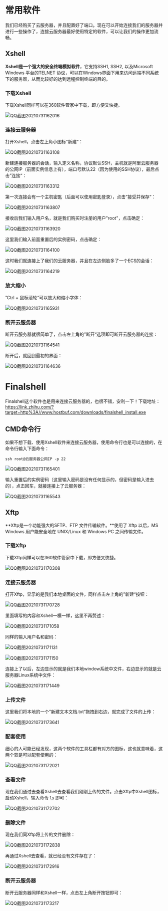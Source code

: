 # 常用软件

我们已经购买了云服务器，并且配置好了端口。现在可以开始连接我们的服务器并进行一些操作了，连接云服务器最好使用特定的软件，可以让我们的操作更加流畅。

## Xshell

**Xshell是一个强大的安全终端模拟软件**，它支持SSH1, SSH2, 以及Microsoft Windows 平台的TELNET 协议，可以在Windows界面下用来访问远端不同系统下的服务器，从而比较好的达到远程控制终端的目的。

### 下载Xshell

下载Xshell同样可以在360软件管家中下载，即方便又快捷。

![QQ截图20210731162016](Image/QQ截图20210731162016.png)

### 连接云服务器

打开Xshell，点击左上角小图标”新建“：

![QQ截图20210731163108](Image/QQ截图20210731163108.png)

新建连接服务器的会话，输入定义名称，协议默认SSH，主机就是阿里云服务器的公网IP（前面实例信息上有），端口号默认22（因为使用的SSH协议），最后点击”连接“：

![QQ截图20210731163312](Image/QQ截图20210731163312.png)

第一次连接会有一个主机密匙（后面可以使用密匙登录），点击”接受并保存“：

![QQ截图20210731163807](Image/QQ截图20210731163807.png)

接收后我们输入用户名，就是我们购买时注册的用户"root"，点击确定：

![QQ截图20210731163920](Image/QQ截图20210731163920.png)

这里我们输入前面重置后的实例密码，点击确定：

![QQ截图20210731164100](Image/QQ截图20210731164100.png)

这时我们就连接上了我们的云服务器，并且在左边侧脸多了一个ECS的会话：

![QQ截图20210731164219](Image/QQ截图20210731164219.png)

### 放大缩小

”Ctrl + 鼠标滚轮“可以放大和缩小字体：

![QQ截图20210731165931](Image/QQ截图20210731165931.png)

### 断开云服务器

断开云服务器就很简单了，点击左上角的”断开“选项即可断开云服务器的连接：

![QQ截图20210731164541](Image/QQ截图20210731164541.png)

断开后，就回到最初的界面：

![QQ截图20210731164636](Image/QQ截图20210731164636.png)

# Finalshell

Finalshell这个软件也是用来连接云服务器的，也很不错，安利一下！下载地址：https://link.zhihu.com/?target=http%3A//www.hostbuf.com/downloads/finalshell_install.exe

## CMD命令行

如果不想下载、使用Xshell软件来连接云服务器，使用命令行也是可以连接的，在命令行输入下面命令：

```
ssh root@云服务器公网IP -p 22
```

![QQ截图20210731165401](Image/QQ截图20210731165401.png)

输入重置后的实例密码（这里输入密码是没有任何显示的，但密码是输入进去的），点击回车，就接连接上了云服务器：

![QQ截图20210731165543](Image/QQ截图20210731165543.png)

## Xftp

**Xftp是一个功能强大的SFTP、FTP 文件传输软件。**使用了 Xftp 以后，MS Windows 用户能安全地在 UNIX/Linux 和 Windows PC 之间传输文件。

### 下载Xftp

下载Xftp同样可以在360软件管家中下载，即方便又快捷。

![QQ截图20210731170308](Image/QQ截图20210731170308.png)

### 连接云服务器

打开Xftp，显示的是我们本地桌面的文件，同样点击左上角的”新建“按钮：

![QQ截图20210731170728](Image/QQ截图20210731170728.png)

里面填写的内容和Xshell一模一样，这里不再赘述：

![QQ截图20210731171058](Image/QQ截图20210731171058.png)

同样的输入用户名和密码：

![QQ截图20210731171131](Image/QQ截图20210731171131.png)

![QQ截图20210731171150](Image/QQ截图20210731171150.png)

连接上了以后，左边显示的就是我们本地window系统中文件，右边显示的就是云服务器Linux系统中文件：

![QQ截图20210731171449](Image/QQ截图20210731171449.png)

### 上传文件

这里我们将本地的一个”新建文本文档.txt“拖拽到右边，就完成了文件的上传：

![QQ截图20210731173641](Image/QQ截图20210731173641.png)

### 配套使用

细心的人可能已经发现，这两个软件的工具栏都有对方的图标，这也就意味着，这两个软是可以配套使用的：

![QQ截图20210731172021](Image/QQ截图20210731172021.png)

### 查看文件

现在我们通过去查看Xshell去查看我们刚刚上传的文件。点击Xftp中Xshell图标，启动Xshell，输入命令 `ls` 即可：

![QQ截图20210731172702](Image/QQ截图20210731172702.png)

### 删除文件

现在我们同Xftp将上传的文件删除：

![QQ截图20210731172838](Image/QQ截图20210731172838.png)

再通过Xshell去查看，就已经没有文件存在了：

![QQ截图20210731172916](Image/QQ截图20210731172916.png)

### 断开云服务器

断开云服务器同样和Xshell一样，点击左上角断开按钮即可：

![QQ截图20210731173217](Image/QQ截图20210731173217.png)